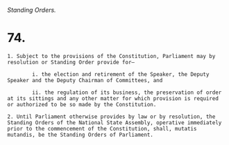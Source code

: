 *Standing Orders.*

# 74.

    1. Subject to the provisions of the Constitution, Parliament may by resolution or Standing Order provide for—

            i. the election and retirement of the Speaker, the Deputy Speaker and the Deputy Chairman of Committees, and

            ii. the regulation of its business, the preservation of order at its sittings and any other matter for which provision is required or authorized to be so made by the Constitution.

    2. Until Parliament otherwise provides by law or by resolution, the Standing Orders of the National State Assembly, operative immediately prior to the commence­ment of the Constitution, shall, mutatis mutandis, be the Standing Orders of Parliament.